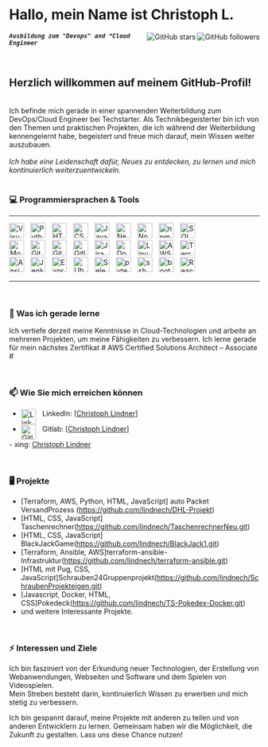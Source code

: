 # Hallo, mein Name ist Christoph L.

  <img align="right" src="https://img.shields.io/github/followers/lindnech?style=social" alt="GitHub followers">
  <img align="right" src="https://img.shields.io/github/stars/lindnech?style=social" alt="GitHub stars">

***`Ausbildung zum "Devops" and “Cloud Engineer`***

<br>

## Herzlich willkommen auf meinem GitHub-Profil!
<br>
Ich befinde mich gerade in einer spannenden Weiterbildung zum DevOps/Cloud Engineer bei Techstarter. Als Technikbegeisterter bin ich von den Themen und praktischen Projekten, die ich während der Weiterbildung kennengelernt habe, begeistert und freue mich darauf, mein Wissen weiter auszubauen.
<br>
<br>
 <i>Ich habe eine Leidenschaft dafür, Neues zu entdecken, zu lernen und mich kontinuierlich weiterzuentwickeln.</i>

 <br>
 <br>

### 💻 Programmiersprachen & Tools

---
<img align="left" alt="Visual Studio Code" width="30px" style="padding-right:10px;" src="https://cdn.jsdelivr.net/gh/devicons/devicon/icons/vscode/vscode-original.svg"/>
<img align="left" alt="Python" width="30px" style="padding-right:10px;" src="https://cdn.jsdelivr.net/gh/devicons/devicon/icons/python/python-original.svg"/>
<img align="left" alt="HTML5" width="30px" style="padding-right:10px;" src="https://cdn.jsdelivr.net/gh/devicons/devicon/icons/html5/html5-original.svg"/>
<img align="left" alt="CSS3" width="30px" style="padding-right:10px;" src="https://cdn.jsdelivr.net/gh/devicons/devicon/icons/css3/css3-original.svg"/>
<img align="left" alt="JavaScript" width="30px" style="padding-right:10px;" src="https://cdn.jsdelivr.net/gh/devicons/devicon/icons/javascript/javascript-original.svg"/>
<img align="left" alt="Next.js" width="30px" style="padding-right:10px;" src="https://cdn.jsdelivr.net/gh/devicons/devicon/icons/nextjs/nextjs-original-wordmark.svg"/>
<img align="left" alt="Node.js" width="30px" style="padding-right:10px;" src="https://cdn.jsdelivr.net/gh/devicons/devicon/icons/nodejs/nodejs-original-wordmark.svg"/>
<img align="left" alt="npm" width="30px" style="padding-right:10px;" src="https://cdn.jsdelivr.net/gh/devicons/devicon/icons/npm/npm-original-wordmark.svg"/>
<img align="left" alt="SQL" width="30px" style="padding-right:10px;" src="https://cdn.jsdelivr.net/gh/devicons/devicon/icons/mysql/mysql-original.svg"/>
<br>
<br>
<img align="left" alt="MongoDB" width="30px" style="padding-right:10px;" src="https://cdn.jsdelivr.net/gh/devicons/devicon/icons/mongodb/mongodb-original.svg"/>
<img align="left" alt="Git" width="30px" style="padding-right:10px;" src="https://cdn.jsdelivr.net/gh/devicons/devicon/icons/git/git-original.svg"/>
<img align="left" alt="Github" width="30px" style="padding-right:10px;" src="https://cdn.jsdelivr.net/gh/devicons/devicon/icons/github/github-original.svg"/>
<img align="left" alt="Gitlab" width="30px" style="padding-right:10px;" src="https://cdn.jsdelivr.net/gh/devicons/devicon/icons/gitlab/gitlab-original.svg"/>
<img align="left" alt="Jira" width="30px" style="padding-right:10px;" src="https://cdn.jsdelivr.net/gh/devicons/devicon/icons/jira/jira-original-wordmark.svg"/>
<img align="left" alt="Docker" width="30px" style="padding-right:10px;" src="https://cdn.jsdelivr.net/gh/devicons/devicon/icons/docker/docker-original.svg"/>
<img align="left" alt="Linux" width="30px" style="padding-right:10px;" src="https://cdn.jsdelivr.net/gh/devicons/devicon/icons/linux/linux-original.svg"/>
<img align="left" alt="AWS" width="30px" style="padding-right:10px;" src="https://cdn.jsdelivr.net/gh/devicons/devicon/icons/amazonwebservices/amazonwebservices-original.svg"/>
<img align="left" alt="Terraform" width="30px" style="padding-right:10px;" src="https://cdn.jsdelivr.net/gh/devicons/devicon/icons/terraform/terraform-original.svg"/>
<br>
<br>
<img align="left" alt="Ansible" width="30px" style="padding-right:10px;" src="https://cdn.jsdelivr.net/gh/devicons/devicon/icons/ansible/ansible-original-wordmark.svg"/>
<img align="left" alt="Jenkins" width="30px" style="padding-right:10px;" src="https://cdn.jsdelivr.net/gh/devicons/devicon/icons/jenkins/jenkins-original.svg"/>
<img align="left" alt="Express" width="30px" style="padding-right:10px;" src="https://cdn.jsdelivr.net/gh/devicons/devicon/icons/express/express-original-wordmark.svg"/>
<img align="left" alt="Ubuntu" width="30px" style="padding-right:10px;" src="https://cdn.jsdelivr.net/gh/devicons/devicon/icons/ubuntu/ubuntu-plain.svg"/>
<img align="left" alt="Selenium" width="30px" style="padding-right:10px;" src="https://cdn.jsdelivr.net/gh/devicons/devicon/icons/selenium/selenium-original.svg"/>
<img align="left" alt="pytest" width="30px" style="padding-right:10px;" src="https://cdn.jsdelivr.net/gh/devicons/devicon/icons/pytest/pytest-original.svg"/>
<img align="left" alt="ssh" width="30px" style="padding-right:10px;" src="https://cdn.jsdelivr.net/gh/devicons/devicon/icons/ssh/ssh-original-wordmark.svg"/>
<img align="left" alt="bootstrap" width="30px" style="padding-right:10px;" src="https://cdn.jsdelivr.net/gh/devicons/devicon/icons/bootstrap/bootstrap-original.svg"/>
<img align="left" alt="React" width="30px" style="padding-right:10px;" src="https://cdn.jsdelivr.net/gh/devicons/devicon/icons/react/react-original.svg" />

<br>
<br>

---

<br>

### 🌱 Was ich gerade lerne

Ich vertiefe derzeit meine Kenntnisse in Cloud-Technologien und arbeite an mehreren Projekten, um meine Fähigkeiten zu verbessern.
Ich lerne gerade für mein nächstes Zertifikat # AWS Certified Solutions Architect – Associate #

<br>

### 📫 Wie Sie mich erreichen können

- LinkedIn: <img align="left" alt="LinkedIn" width="30px" style="padding-right:10px;" src="https://cdn.jsdelivr.net/gh/devicons/devicon/icons/linkedin/linkedin-original.svg"/> [<a href="https://www.linkedin.com/in/christoph-lindner01/">Christoph Lindner</a>]

- Gitlab: <img align="left" alt="Gitlab" width="30px" style="padding-right:10px;" src="https://cdn.jsdelivr.net/gh/devicons/devicon/icons/gitlab/gitlab-original.svg"/> [<a href="https://gitlab.com/lindnech">Christoph Lindner</a>]

<p> - xing: <a href="https://www.xing.com/profile/Christoph_Lindner063089">Christoph Lindner</a></p>


<br>



### 🖥️ Projekte

- [Terraform, AWS, Python, HTML, JavaScript] auto Packet VersandProzess (https://github.com/lindnech/DHL-Projekt)
- [HTML, CSS, JavaScript] Taschenrechner(https://github.com/lindnech/TaschenrechnerNeu.git)
- [HTML, CSS, JavaScript] BlackJackGame(https://github.com/lindnech/BlackJack1.git)
- [Terraform, Ansible, AWS]terraform-ansible-Infrastruktur(https://github.com/lindnech/terraform-ansible.git)
- [HTML mit Pug, CSS, JavaScript]Schrauben24Gruppenprojekt(https://github.com/lindnech/SchraubenProjekteigen.git)
- [Javascript, Docker, HTML, CSS]Pokedeck(https://github.com/lindnech/TS-Pokedex-Docker.git)
- und weitere Interessante Projekte.

<br>

### ⚡ Interessen und Ziele

Ich bin fasziniert von der Erkundung neuer Technologien, der Erstellung von Webanwendungen, Webseiten und Software und dem Spielen von Videospielen. <br>
Mein Streben besteht darin, kontinuierlich Wissen zu erwerben und mich stetig zu verbessern.

Ich bin gespannt darauf, meine Projekte mit anderen zu teilen und von anderen Entwicklern zu lernen. Gemeinsam haben wir die Möglichkeit, die Zukunft zu gestalten. Lass uns diese Chance nutzen!

<!-- ![GitHub stats](https://github-readme-stats.vercel.app/api?username=lindnech&show_icons=true&theme=radical) -->
